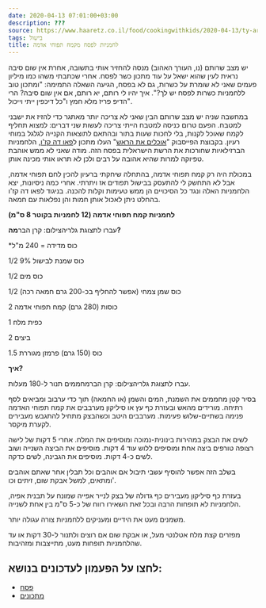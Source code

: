 ```yaml
---
date: 2020-04-13 07:01:00+03:00
description: ???
source: https://www.haaretz.co.il/food/cookingwithkids/2020-04-13/ty-article/0000017f-f8c7-d2d5-a9ff-f8cf87860000
tags: בישול
title: לחמניות לפסח מקמח תפוחי אדמה
---
```


יש מצב שרותם (נו, העורך האהוב) מנסה להחזיר אותי בתשובה, אחרת אין שום סיבה נראית לעין שהוא ישאל על עוד מתכון כשר לפסח. אחרי שכתבתי משהו כמו מיליון פעמים שאני לא שומרת על כשרות, גם לא בפסח, הגיעה השאלה התמימה: "ומתכון טוב ללחמניות כשרות לפסח יש לך?". איך יהיו לי רותם, יא רותם, אם אין שום סיבה? הרי הדיפ פריז מלא חמץ ו"כל דיכפין ייתי וייכול". 

במחשבה שניה יש מצב שרותם הבין שאני לא צריכה יותר מאתגר כדי להזיז את ישבני למטבח. הפעם טרום כניסה למטבח הייתי צריכה לעשות שני דברים: למצוא תחליף לקמח שאוכל לקנות, בלי לחכות שעות בתור ובהתאם לתוצאות הקנייה לגלגל במוחי רעיון. בקבוצת הפייסבוק "[אוכלים את הראש](https://www.facebook.com/groups/135499163724115/)" העלו מתכון ל[פאו דה קז'ו](/food/recipes/2020-02-06/ty-article/0000017f-e1ff-d568-ad7f-f3ffa8780000), הלחמניות הברזילאיות שחורכות את הרשת הישראלית בפסח הזה. מודה שאני לא ממש אוהבת טפיוקה למרות שהיא אהובה על רבים ולכן לא תראו אותי מכינה אותן. 

במכולת היה רק קמח תפוחי אדמה, בהתחלה שיחקתי ברעיון להכין לחם תפוחי אדמה, אבל לא התחשק לי להתעסק בבישול תפודים אז ויתרתי. אחרי כמה ניסיונות, יצא הלחמניות האלה ונגד כל הסיכויים הן ממש טעימות וקלות להכנה. בניגוד לפאו דה קז'ו בהחלט ניתן לאכול אותן חמות והן נפלאות עם חמאה. 

**לחמניות קמח תפוחי אדמה (12 לחמניות בקוטר 8 ס"מ)** 

 עברו לתצוגת גלריהצילום: קרן הבר**מה?** 

\*כוס מדידה = 240 מ"ל 

1/2 כוס שמנת לבישול 9% 

1/2 כוס מים 

1/2 כוס שמן צמחי (אפשר להחליף בכ-200 גרם חמאה רכה) 

2 כוסות (280 גרם) קמח תפוחי אדמה 

1 כפית מלח 

2 ביצים 

1.5 כוס (150 גרם) פרמזן מגוררת 

**איך?** 

 עברו לתצוגת גלריהצילום: קרן הברמחממים תנור ל-180 מעלות. 

בסיר קטן מחממים את השמנת, המים והשמן (או החמאה) תוך כדי ערבוב ומביאים לסף רתיחה. מורידים מהאש ובעזרת כף עץ או סיליקון מערבבים את קמח תפוחי האדמה פנימה בשתיים-שלוש פעימות. מערבבים היטב וכשהבצק מתחיל להתגבש מעבירים לקערת מיקסר. 

לשים את הבצק במהירות בינונית-נמוכה ומוסיפים את המלח. אחרי 5 דקות של לישה רצופה טורפים ביצה אחת ומוסיפים ללוש עוד 4 דקות. מוסיפים את הביצה השנייה ושוב לשים כ-4 דקות. מוסיפים את הגבינה, לשים כדקה. 

בשלב הזה אפשר להוסיף עשבי תיבול אם אוהבים וכל תבלין אחר שאתם אוהבים ומתאים, למשל אבקת שום, זיתים וכו'. 

בעזרת כף סיליקון מעבירים כף גדולה של בצק לנייר אפייה שמונח על תבנית אפיה, הלחמניות לא תופחות הרבה ובכל זאת השאירו רווח של כ-5 ס"מ בין אחת לשנייה. 

משמנים מעט את הידיים ומעניקים ללחמניות צורה עגולה יותר. 

מפזרים קצת מלח אטלנטי מעל, או אבקת שום אם רוצים ולתנור ל-30 דקות או עד שהלחמניות תופחות מעט, מתייצבות ומזהיבות.

לחצו על הפעמון לעדכונים בנושא:
------------------------------

* [פסח](/ty-tag/pesach-0000017f-da2a-d432-a77f-df3b39d70000)
* [מתכונים](/ty-tag/recipes-0000017f-da28-dea8-a77f-de6a4ba50000)